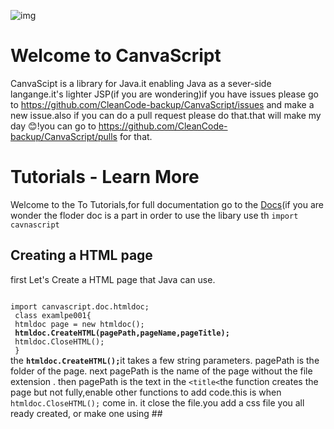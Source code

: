 
![img](https://upload.wikimedia.org/wikipedia/commons/0/01/CanvaScript.png "a tite")
# Welcome to CanvaScript
CanvaScipt is a library for Java.it enabling Java as a sever-side langange.it's lighter JSP(if you are wondering)if you have issues please go to
https://github.com/CleanCode-backup/CanvaScript/issues
and make a new issue.also if you can  do a pull request please do that.that will make my day 😊!you can go to
https://github.com/CleanCode-backup/CanvaScript/pulls for that.
# Tutorials - Learn More 
Welcome to the To Tutorials,for full documentation go to the <a href="Docs.md">Docs</a>(if you are wonder the floder doc is a part 
in order to use the libary use th <code>import cavnascript</code>
## Creating a HTML page
first Let's Create a HTML page that Java can use. 
 
<code>
import canvascript.doc.htmldoc;
 class examlpe001{
 htmldoc page = new htmldoc();
 <b>htmldoc.CreateHTML(pagePath,pageName,pageTitle);</b>
 htmldoc.CloseHTML();
 }
</code>
the <code><b>htmldoc.CreateHTML();</b></code>it takes a few string parameters. pagePath is the folder of the page. next pagePath is the name of the page without the file extension . then pagePath is the text in the <code>&lt;title&lt;</code>the function creates the page but not fully,enable other functions to add code.this is when <code>htmldoc.CloseHTML();</code> come in. it close the file.you add a css file you all ready created, or make one using 
## 
